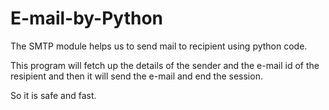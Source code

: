 # E-mail-by-Python
The SMTP module helps us to send mail to recipient using python code.

This program will fetch up the details of the sender and the e-mail id of the resipient
and then it will send the e-mail and end the session.

So it is safe and fast.
